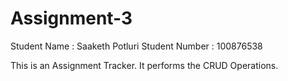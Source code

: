 # Assignment-3
Student Name : Saaketh Potluri
Student Number : 100876538

This is an Assignment Tracker. It performs the CRUD Operations.
